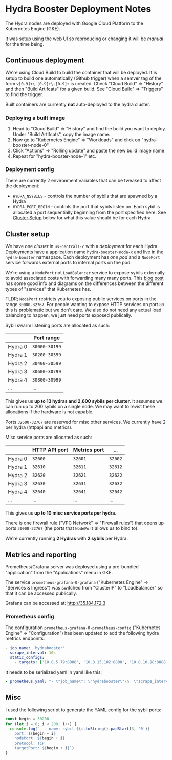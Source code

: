 # Hydra Booster Deployment Notes

The Hydra nodes are deployed with Google Cloud Platform to the Kubernetes Engine (GKE).

It was setup using the web UI so reproducing or changing it will be _manual_ for the time being.

## Continuous deployment

We're using Cloud Build to build the container that will be deployed. It is setup to build one automatically (Github trigger) when a semver tag of the form `v[0-9]+\.[0-9]+\.[0-9]+` is created. Check "Cloud Build" => "History" and then "Build Artifcats" for a given build. See "Cloud Build" => "Triggers" to find the trigger.

Built containers are currently __not__ auto-deployed to the hydra cluster.

### Deploying a built image

1. Head to "Cloud Build" => "History" and find the build you want to deploy. Under "Build Artifcats", copy the image name.
1. Now go to "Kubernetes Engine" => "Workloads" and click on "hydra-booster-node-0"
1. Click "Actions" => "Rolling update" and paste the new build image name
1. Repeat for "hydra-booster-node-1" etc.

### Deployment config

There are currently 2 environment variables that can be tweaked to affect the deployment:

* `HYDRA_NSYBILS` - controls the number of sybils that are spawned by a Hydra
* `HYDRA_PORT_BEGIN` - controls the port that sybils listen on. Each sybil is allocated a port sequentially beginning from the port specified here. See [Cluster Setup](#cluster-setup) below for what this value should be for each Hydra

## Cluster setup

We have one _cluster_  in `us-central1-c` with a _deployment_ for each Hydra. Deployments have a application name `hydra-booster-node-x` and live in the `hydra-booster` namespace. Each deployment has _one pod_ and a `NodePort` service forwards external ports to internal ports on the pod.

We're using a `NodePort` not `LoadBalancer` service to expose sybils externally to avoid associated costs with forwarding many many ports. This [blog post](https://medium.com/google-cloud/kubernetes-nodeport-vs-loadbalancer-vs-ingress-when-should-i-use-what-922f010849e0) has some good info and diagrams on the differences between the different types of "services" that Kubernetes has.

TLDR; `NodePort` restricts you to exposing public services on ports in the range `30000-32767`. For people wanting to expose HTTP services on port `80` this is problematic but we don't care. We also do not need any actual load balancing to happen, we just need ports exposed publically.

Sybil swarm listening ports are allocated as such:

|         | Port range    |
| ------- | ------------- |
| Hydra 0 | `30000-30199` |
| Hydra 1 | `30200-30399` |
| Hydra 2 | `30400-30599` |
| Hydra 3 | `30600-30799` |
| Hydra 4 | `30800-30999` |
| ...     | ...           |

This gives us **up to 13 hydras and 2,600 sybils per cluster**. It assumes we can run up to 200 sybils on a single node. We may want to revist these allocations if the hardware is not capable.

Ports `32600-32767` are reserved for misc other services. We currently have 2 per hydra (httpapi and metrics).

Misc service ports are allocated as such:

|         | HTTP API port | Metrics port | ...     |
| ------- | ------------- | ------------ | ------- |
| Hydra 0 | `32600`       | `32601`      | `32602` |
| Hydra 1 | `32610`       | `32611`      | `32612` |
| Hydra 2 | `32620`       | `32621`      | `32622` |
| Hydra 3 | `32630`       | `32631`      | `32632` |
| Hydra 4 | `32640`       | `32641`      | `32642` |
| ...     | ...           | ...          | ...     |

This gives us **up to 10 misc service ports per hydra**.

There is one firewall rule ("VPC Network" => "Firewall rules") that opens up ports `30000-32767` (the ports that `NodePort` allows us to bind to).

We're currently running **2 Hydras** with **2 sybils** per Hydra.

## Metrics and reporting

Prometheus/Grafana server was deployed using a pre-bundled "application" from the "Applications" menu in GKE.

The service `prometheus-grafana-0-grafana` ("Kubernetes Engine" => "Services & Ingress") was switched from "ClusterIP" to "LoadBalancer" so that it can be accessed publically.

Grafana can be accessed at: http://35.184.172.3

### Prometheus config

The configuration `prometheus-grafana-0-prometheus-config` ("Kubernetes Engine" => "Configuration") has been updated to add the following hydra metrics endpoints:

```yaml
- job_name: 'hydrabooster'
  scrape_interval: 10s
  static_configs:
    - targets: ['10.8.5.79:8888', '10.8.15.102:8888', '10.8.10.98:8888', '10.8.5.238:8888', '10.8.15.157:8888']
```

It needs to be serialized yaml in yaml like this:

```yaml
- prometheus.yaml: "- \"job_name\": \"hydrabooster\"\n  \"scrape_interval\": \"10s\"\n  \"static_configs\":\n    - \"targets\": [\"10.8.5.79:8888\", \"10.8.15.102:8888\", \"10.8.10.98:8888\", \"10.8.5.238:8888\", \"10.8.15.157:8888\"]"
```

## Misc

I used the following script to generate the YAML config for the sybil ports:

```js
const begin = 30200
for (let i = 0; i < 200; i++) {
  console.log(`  - name: sybil-${i.toString().padStart(3, '0')}
    port: ${begin + i}
    nodePort: ${begin + i}
    protocol: TCP
    targetPort: ${begin + i}`)
}
```
